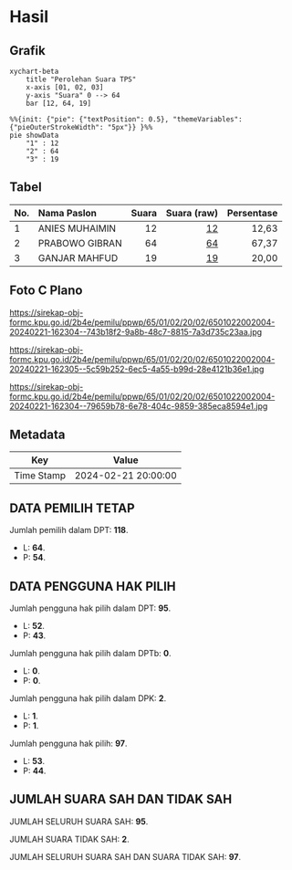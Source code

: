 # Hasil

## Grafik

```mermaid
xychart-beta
    title "Perolehan Suara TPS"
    x-axis [01, 02, 03]
    y-axis "Suara" 0 --> 64
    bar [12, 64, 19]
```

```mermaid
%%{init: {"pie": {"textPosition": 0.5}, "themeVariables": {"pieOuterStrokeWidth": "5px"}} }%%
pie showData
    "1" : 12
    "2" : 64
    "3" : 19
```

## Tabel

| No. | Nama Paslon    | Suara | Suara (raw) | Persentase |
|:--- |:-------------- | -----:| -----------:| ----------:|
| 1   | ANIES MUHAIMIN | 12    | [12][p-1]   | 12,63      |
| 2   | PRABOWO GIBRAN | 64    | [64][p-2]   | 67,37      |
| 3   | GANJAR MAHFUD  | 19    | [19][p-3]   | 20,00      |


[p-1]: https://github.com/gigit-pemilu/pemilu-2024-65-kalimantan-utara/blob/main/pilpres/hitung-suara/sub/65-kalimantan-utara/sub/01-bulungan/sub/02-tanjung-palas-barat/sub/2002-long-sam/sub/004-tps/sub/paslon-1.txt
[p-2]: https://github.com/gigit-pemilu/pemilu-2024-65-kalimantan-utara/blob/main/pilpres/hitung-suara/sub/65-kalimantan-utara/sub/01-bulungan/sub/02-tanjung-palas-barat/sub/2002-long-sam/sub/004-tps/sub/paslon-2.txt
[p-3]: https://github.com/gigit-pemilu/pemilu-2024-65-kalimantan-utara/blob/main/pilpres/hitung-suara/sub/65-kalimantan-utara/sub/01-bulungan/sub/02-tanjung-palas-barat/sub/2002-long-sam/sub/004-tps/sub/paslon-3.txt

## Foto C Plano

https://sirekap-obj-formc.kpu.go.id/2b4e/pemilu/ppwp/65/01/02/20/02/6501022002004-20240221-162304--743b18f2-9a8b-48c7-8815-7a3d735c23aa.jpg

https://sirekap-obj-formc.kpu.go.id/2b4e/pemilu/ppwp/65/01/02/20/02/6501022002004-20240221-162305--5c59b252-6ec5-4a55-b99d-28e4121b36e1.jpg

https://sirekap-obj-formc.kpu.go.id/2b4e/pemilu/ppwp/65/01/02/20/02/6501022002004-20240221-162304--79659b78-6e78-404c-9859-385eca8594e1.jpg


## Metadata

| Key        | Value               |
| ---------- | ------------------- |
| Time Stamp | 2024-02-21 20:00:00 |


## DATA PEMILIH TETAP

Jumlah pemilih dalam DPT: **118**.
 * L: **64**.
 * P: **54**.

## DATA PENGGUNA HAK PILIH

Jumlah pengguna hak pilih dalam DPT: **95**.
 * L: **52**.
 * P: **43**.

Jumlah pengguna hak pilih dalam DPTb: **0**.
 * L: **0**.
 * P: **0**.

Jumlah pengguna hak pilih dalam DPK: **2**.
 * L: **1**.
 * P: **1**.

Jumlah pengguna hak pilih: **97**.
 * L: **53**.
 * P: **44**.

## JUMLAH SUARA SAH DAN TIDAK SAH

JUMLAH SELURUH SUARA SAH: **95**.

JUMLAH SUARA TIDAK SAH: **2**.

JUMLAH SELURUH SUARA SAH DAN SUARA TIDAK SAH: **97**.


